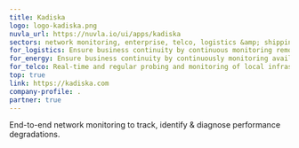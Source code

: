 ```yaml
---
title: Kadiska
logo: logo-kadiska.png
nuvla_url: https://nuvla.io/ui/apps/kadiska
sectors: network monitoring, enterprise, telco, logistics &amp; shipping, energy
for_logistics: Ensure business continuity by continuous monitoring remote services availability - e.g. inventory, scheduling, backups.
for_energy: Ensure business continuity by continuously monitoring availability of remote services.
for_telco: Real-time and regular probing and monitoring of local infrastructure.
top: true
link: https://kadiska.com
company-profile: .
partner: true
---
```


End-to-end network monitoring to track, identify &amp; diagnose performance degradations.
